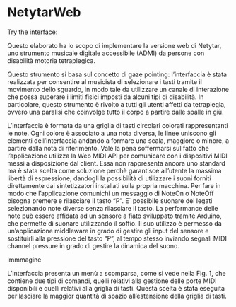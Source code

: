 # NetytarWeb
<p>
  Try the interface: 
</p>

<p>
  Questo elaborato ha lo scopo di implementare la versione web di Netytar, uno strumento musicale digitale accessibile (ADMI) da persone con disabilità motoria tetraplegica. 
</p>
<p>
  Questo strumento si basa sul concetto di gaze pointing: l’interfaccia è stata realizzata per consentire al musicista di selezionare i tasti tramite il movimento dello sguardo, in modo tale da utilizzare un canale di interazione che possa superare i limiti fisici imposti da alcuni tipi di disabilità. In particolare, questo strumento è rivolto a tutti gli utenti affetti da tetraplegia, ovvero una paralisi che coinvolge tutto il corpo a partire dalle spalle in giù.
</p>
<p>
 L’interfaccia è formata da una griglia di tasti circolari colorati rappresentanti le note. Ogni colore è associato a una nota diversa, le linee uniscono gli elementi dell’interfaccia andando a formare una scala, maggiore o minore, a partire dalla nota di riferimento. Vale la pena soffermarsi sul fatto che l’applicazione utilizza la Web MIDI API per comunicare con i dispositivi MIDI messi a disposizione dal client. Essa non rappresenta ancora uno standard ma è stata scelta come soluzione perchè garantisce all’utente la massima libertà di espressione, dandogli la possibilità di utilizzare i suoni forniti direttamente dai sintetizzatori installati sulla propria macchina. Per fare in modo che l’applicazione comunichi un messaggio di NoteOn o NoteOff bisogna premere e rilasciare il tasto “P”. E` possibile suonare dei legati selezionando note diverse senza rilasciare il tasto. La performance delle note può essere affidata ad un sensore a fiato sviluppato tramite Arduino, che permette di suonare utilizzando il soffio. Il suo utilizzo è permesso da un’applicazione middleware in grado di gestire gli input del sensore e sostituirli alla pressione del tasto “P”, al tempo stesso inviando segnali MIDI channel pressure in grado di gestire la dinamica del suono.
</p>
<p>
  immmagine
</p>

<p>
  L’interfaccia presenta un menù a scomparsa, come si vede nella Fig. 1, che contiene due tipi di comandi, quelli relativi alla gestione delle porte MIDI disponibili e quelli relativi alla griglia di tasti. Questa scelta è stata eseguita per lasciare la maggior quantità di spazio all’estensione della griglia di tasti.
</p>

